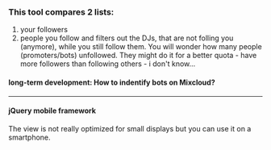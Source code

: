 
### This tool compares 2 lists: 
1. your followers 
2. people you follow 
and filters out the DJs, that are not folling you (anymore), while you still follow them. 
You will wonder how many people (promoters/bots) unfollowed. 
They might do it for a better quota - have more followers than following others - i don't know...  

#### long-term development: How to indentify bots on Mixcloud? 


----
#### jQuery mobile framework 
The view is not really optimized for small displays but you can use it on a smartphone. 


